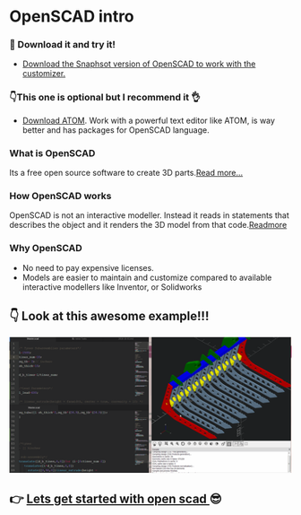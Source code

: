 # OpenSCAD intro

### 🚀 Download it and try it!

- [Download the Snaphsot version of OpenSCAD to work with the customizer.](http://www.openscad.org/downloads.html)

### 👇This one is optional but I recommend it 👌
- [Download ATOM](https://atom.io/). Work with a powerful text editor like ATOM, is way better and has packages for OpenSCAD language.
### What is OpenSCAD
Its a free open source software to create 3D parts.[Read more...](http://spolearninglab.com/curriculum/lessonPlans/hacking/resources/software/3d/openscad_intro.html)
### How OpenSCAD works
OpenSCAD is not an interactive modeller. Instead it reads in statements that describes the object and it renders the 3D model from that code.[Readmore](http://spolearninglab.com/curriculum/lessonPlans/hacking/resources/software/3d/openscad_intro.html)

### Why OpenSCAD
- No need to pay expensive licenses.
- Models are easier to maintain and customize compared to available interactive modellers like Inventor, or Solidworks

## 👇 Look at this awesome example!!!
![Grapples](Examples/Grapples/param_model_2.gif)

## 👉 [Lets get started with open scad ](01_The_Basics.md)😎
